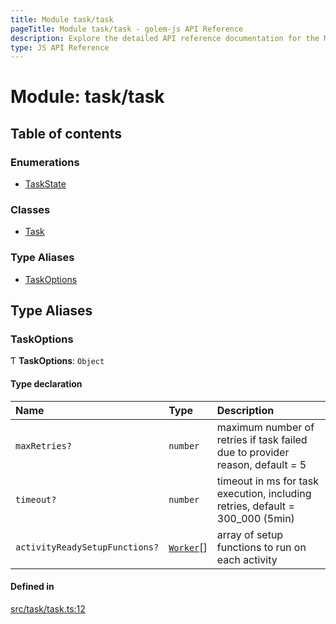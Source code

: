 ```yaml
---
title: Module task/task
pageTitle: Module task/task - golem-js API Reference
description: Explore the detailed API reference documentation for the Module task/task within the golem-js SDK for the Golem Network.
type: JS API Reference
---
```

# Module: task/task

## Table of contents

### Enumerations

- [TaskState](../enums/task_task.TaskState)

### Classes

- [Task](../classes/task_task.Task)

### Type Aliases

- [TaskOptions](task_task#taskoptions)

## Type Aliases

### TaskOptions

Ƭ **TaskOptions**: `Object`

#### Type declaration

| Name | Type | Description |
| :------ | :------ | :------ |
| `maxRetries?` | `number` | maximum number of retries if task failed due to provider reason, default = 5 |
| `timeout?` | `number` | timeout in ms for task execution, including retries, default = 300_000 (5min) |
| `activityReadySetupFunctions?` | [`Worker`](task_work#worker)[] | array of setup functions to run on each activity |

#### Defined in

[src/task/task.ts:12](https://github.com/golemfactory/golem-js/blob/49297d9/src/task/task.ts#L12)
